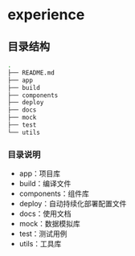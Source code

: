# experience

## 目录结构

```bash
.
├── README.md
├── app
├── build
├── components
├── deploy
├── docs
├── mock
├── test
└── utils
```

### 目录说明

- app：项目库
- build：编译文件
- components：组件库
- deploy：自动持续化部署配置文件
- docs：使用文档
- mock：数据模拟库
- test：测试用例
- utils：工具库

